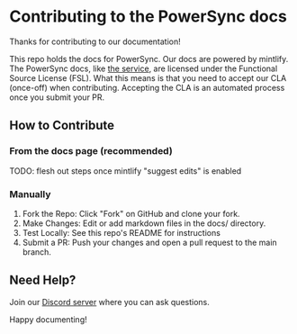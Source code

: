 # Contributing to the PowerSync docs

Thanks for contributing to our documentation! 

This repo holds the docs for PowerSync. Our docs are powered by mintlify. The PowerSync docs, like [the service](https://github.com/powersync-ja/powersync-service), are licensed under the Functional Source License (FSL). What this means is that you need to accept our CLA (once-off) when contributing. Accepting the CLA is an automated process once you submit your PR. 

## How to Contribute

### From the docs page (recommended)
TODO: flesh out steps once mintlify "suggest edits" is enabled

### Manually
1. Fork the Repo: Click "Fork" on GitHub and clone your fork.
1. Make Changes: Edit or add markdown files in the docs/ directory.
1. Test Locally: See this repo's README for instructions
1. Submit a PR: Push your changes and open a pull request to the main branch.

## Need Help?
Join our [Discord server](https://discord.gg/powersync) where you can ask questions.

Happy documenting!
